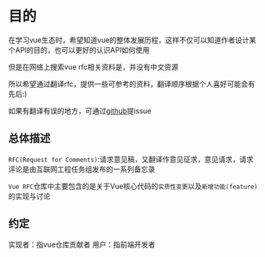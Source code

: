 # 目的

在学习vue生态时，希望知道vue的整体发展历程，这样不仅可以知道作者设计某个API的目的，也可以更好的认识API如何使用

但是在网络上搜索vue rfc相关资料是，并没有中文资源

所以希望通过翻译rfc，提供一些可参考的资料，翻译顺序根据个人喜好可能会有先后:)

如果有翻译有误的地方，可通过[github](https://github.com/aShu-guo/ashu-guo.github.io)提issue

## 总体描述

`RFC(Request for Comments)`:请求意见稿，又翻译作意见征求，意见请求，请求评论是由互联网工程任务组发布的一系列备忘录

`Vue RFC`仓库中主要包含的是关于Vue核心代码的`实质性变更`以及`新增功能(feature)`的实现与讨论

## 约定

实现者：指vue仓库贡献者
用户：指前端开发者
